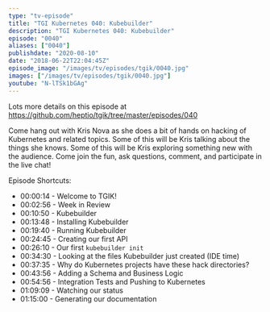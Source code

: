 ```yaml
---
type: "tv-episode"
title: "TGI Kubernetes 040: Kubebuilder"
description: "TGI Kubernetes 040: Kubebuilder"
episode: "0040"
aliases: ["0040"]
publishdate: "2020-08-10"
date: "2018-06-22T22:04:45Z"
episode_image: "/images/tv/episodes/tgik/0040.jpg"
images: ["/images/tv/episodes/tgik/0040.jpg"]
youtube: "N-lTSk1bGAg"
---
```


Lots more details on this episode at https://github.com/heptio/tgik/tree/master/episodes/040

Come hang out with Kris Nova as she does a bit of hands on hacking of Kubernetes and related topics. Some of this will be Kris talking about the things she knows. Some of this will be Kris exploring something new with the audience. Come join the fun, ask questions, comment, and participate in the live chat!

Episode Shortcuts:

- 00:00:14 - Welcome to TGIK!
- 00:02:56 - Week in Review
- 00:10:50 - Kubebuilder
- 00:13:48 - Installing Kubebuilder
- 00:19:40 - Running Kubebuilder
- 00:24:45 - Creating our first API
- 00:26:10 - Our first `kubebuilder init`
- 00:34:30 - Looking at the files Kubebuilder just created (IDE time)
- 00:37:35 - Why do Kubernetes projects have these hack directories? 
- 00:43:56 - Adding a Schema and Business Logic
- 00:54:56 - Integration Tests and Pushing to Kubernetes
- 01:09:09 - Watching our status
- 01:15:00 - Generating our documentation

